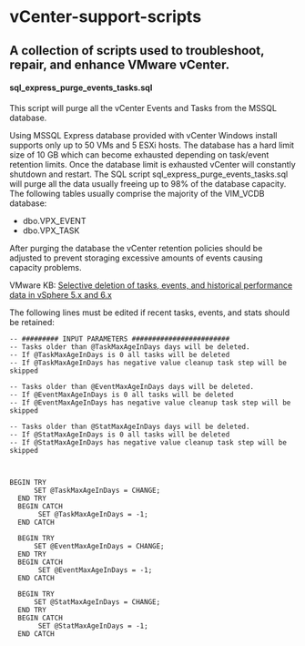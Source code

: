 # vCenter-support-scripts

A collection of scripts used to troubleshoot, repair, and enhance VMware vCenter.
----------
#### **sql_express_purge_events_tasks.sql** 
This script will purge all the vCenter Events and Tasks from the MSSQL database.

Using MSSQL Express database provided with vCenter Windows install supports only up to 50 VMs and 5 ESXi hosts. The database has a hard limit size of 10 GB which can become exhausted depending on task/event retention limits. Once the database limit is exhausted vCenter will constantly shutdown and restart. The SQL script sql_express_purge_events_tasks.sql will purge all the data usually freeing up to 98% of the database capacity.
The following tables usually comprise the majority of the VIM_VCDB database:

 -  dbo.VPX_EVENT
 -  dbo.VPX_TASK

After purging the database the vCenter retention policies should be adjusted to prevent storaging excessive amounts of events causing capacity problems.

VMware KB: [Selective deletion of tasks, events, and historical performance data in vSphere 5.x and 6.x](https://kb.vmware.com/kb/2110031) 

The following lines must be edited if recent tasks, events, and stats should be retained:

    -- ######### INPUT PARAMETERS ########################
    -- Tasks older than @TaskMaxAgeInDays days will be deleted.
    -- If @TaskMaxAgeInDays is 0 all tasks will be deleted
    -- If @TaskMaxAgeInDays has negative value cleanup task step will be skipped
    
    -- Tasks older than @EventMaxAgeInDays days will be deleted.
    -- If @EventMaxAgeInDays is 0 all tasks will be deleted
    -- If @EventMaxAgeInDays has negative value cleanup task step will be skipped
    
    -- Tasks older than @StatMaxAgeInDays days will be deleted.
    -- If @StatMaxAgeInDays is 0 all tasks will be deleted
    -- If @StatMaxAgeInDays has negative value cleanup task step will be skipped

  

    BEGIN TRY
          SET @TaskMaxAgeInDays = CHANGE;
      END TRY
      BEGIN CATCH
           SET @TaskMaxAgeInDays = -1;
      END CATCH
      
      BEGIN TRY
          SET @EventMaxAgeInDays = CHANGE;
      END TRY
      BEGIN CATCH
           SET @EventMaxAgeInDays = -1;
      END CATCH
      
      BEGIN TRY
          SET @StatMaxAgeInDays = CHANGE;
      END TRY
      BEGIN CATCH
           SET @StatMaxAgeInDays = -1;
      END CATCH

